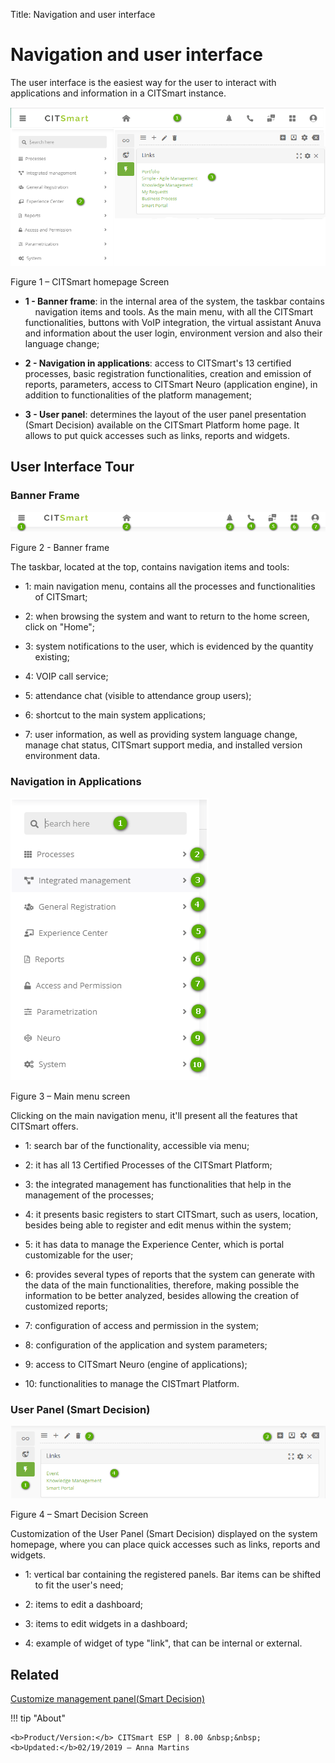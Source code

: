 Title: Navigation and user interface
# Navigation and user interface

The user interface is the easiest way for the user to interact with
applications and information in a CITSmart instance.

![CITSmart homepage Scree](images/navigation-1.png)

Figure 1 – CITSmart homepage Screen

-   **1 - Banner frame**: in the internal area of the system, the taskbar contains
    navigation items and tools. As the main menu, with all the CITSmart functionalities,
    buttons with VoIP integration, the virtual assistant Anuva and information about
    the user login, environment version and also their language change;

-   **2 - Navigation in applications**: access to CITSmart's 13 certified processes,
    basic registration functionalities, creation and emission of reports, parameters,
    access to CITSmart Neuro (application engine), in addition to functionalities 
    of the platform management;

-   **3 - User panel**: determines the layout of the user panel presentation (Smart
    Decision) available on the CITSmart Platform home page. It allows to put
    quick accesses such as links, reports and widgets.

## User Interface Tour
 

### Banner Frame

![banner frame](images/navigation-2.png)

Figure 2 - Banner frame

The taskbar, located at the top, contains navigation items and tools:

-   1: main navigation menu, contains all the processes and functionalities
    of CITSmart;

-   2: when browsing the system and want to return to the home screen, click 
    on "Home";

-   3: system notifications to the user, which is evidenced by the quantity
    existing;

-   4: VOIP call service;

-   5: attendance chat (visible to attendance group users);

-   6: shortcut to the main system applications;

-   7: user information, as well as providing system language change, manage
    chat status, CITSmart support media, and installed version environment
    data.

### Navigation in Applications

![main menu](images/navigation-3.png)

Figure 3 – Main menu screen

Clicking on the main navigation menu, it'll present all the features that 
CITSmart offers.

-   1: search bar of the functionality, accessible via menu;

-   2: it has all 13 Certified Processes of the CITSmart Platform;

-   3: the integrated management has functionalities that help in the management
    of the processes;

-   4: it presents basic registers to start CITSmart, such as users, location, besides 
    being able to register and edit menus within the system;

-   5: it has data to manage the Experience Center, which is portal customizable 
    for the user;

-   6: provides several types of reports that the system can generate with the
    data of the main functionalities, therefore, making possible the information
    to be better analyzed, besides allowing the creation of customized reports;

-   7: configuration of access and permission in the system;

-   8: configuration of the application and system parameters;

-   9: access to CITSmart Neuro (engine of applications);

-   10: functionalities to manage the CISTmart Platform.

### User Panel (Smart Decision)

![smart decision](images/navigation-4.png)

Figure 4 – Smart Decision Screen

Customization of the User Panel (Smart Decision) displayed on the system
homepage, where you can place quick accesses such as links, reports and widgets.

-   1: vertical bar containing the registered panels. Bar items can be shifted
    to fit the user's need;

-   2: items to edit a dashboard;

-   3: items to edit widgets in a dashboard;

-   4: example of widget of type "link", that can be internal or external.


Related
----------

[Customize management panel(Smart Decision)](/en-us/citsmart-esp-8/additional-features/reports/create/dashboard-customize-management-panel-smart-decision.html)



!!! tip "About"

    <b>Product/Version:</b> CITSmart ESP | 8.00 &nbsp;&nbsp;
    <b>Updated:</b>02/19/2019 – Anna Martins

